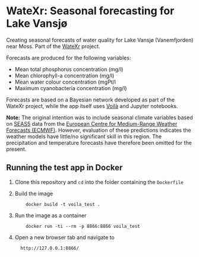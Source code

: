 # WateXr: Seasonal forecasting for Lake Vansjø

Creating seasonal forecasts of water quality for Lake Vansjø (Vanemfjorden) near Moss. Part of the [WateXr](https://watexr.eu/) project.

Forecasts are produced for the following variables:

 * Mean total phosphorus concentration (mg/l)
 * Mean chlorophyll-a concentration (mg/l)
 * Mean water colour concentration (mgPt/l
 * Maximum cyanobacteria concentration (mg/l)
 
Forecasts are based on a Bayesian network developed as part of the WateXr project, while the app itself uses [Voilà](https://github.com/voila-dashboards/voila) and Jupyter notebooks.
 
**Note:** The original intention was to include seasonal climate variables based on [SEAS5](https://gmd.copernicus.org/articles/12/1087/2019/) data from the [European Centre for Medium-Range Weather Forecasts (ECMWF)](https://www.ecmwf.int/). However, evaluation of these predictions indicates the weather models have little/no significant skill in this region. The precipitation and temperature forecasts have therefore been omitted for the present.

## Running the test app in Docker

 1. Clone this repository and `cd` into the folder containing the `Dockerfile`
 
 2. Build the image
 
            docker build -t voila_test .
 
 
 3. Run the image as a container
 
            docker run -ti --rm -p 8866:8866 voila_test
 
 
 4. Open a new browser tab and navigate to
 
          http://127.0.0.1:8866/
